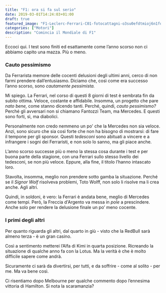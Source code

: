 ```yaml
---
title: "F1: ora si fa sul serio"
date: 2019-03-01T14:24:03+01:00
draft: true
featured_image: "F1-Leclerc-Ferrari-C01-fotocattagni-o3su0efdtmioj6n1fdc9991mi7u588svxuzu00acxs.jpg"
categories: ["Motori"]
description: "Comincia il Mondiale di F1"
---
```


Eccoci qui. I test sono finiti ed esattamente come l’anno scorso non ci abbiamo capito una mazza. Più o meno. 

### Cauto pessimismo
Da Ferrarista memore delle cocenti delusioni degli ultimi anni, cerco di non farmi prendere dall’entusiasmo. Diciamo che, così come era successo l’anno scorso, sono _cautamente pessimista._

Mi spiego. 
La Ferrari, nel corso di questi 8 giorni di test è sembrata fin da subito ottima. Veloce, costante e affidabile. Insomma, un progetto che pare _nato bene,_ come stanno dicendo tanti. 
Perché, quindi, _cauto pessimismo?_ Perché gli avversari non si chiamano Fantozzi Team, ma Mercedes. E questi sono forti, sì, ma diabolici. 

Personalmente non credo nemmeno un po' che la Mercedes non sia veloce. Anzi, sono sicuro che sia così forte che non ha bisogno di mostrarsi: di fare il tempone per gli sponsor. 
Questi _tedesconi_ sono abituati a vincere e a infrangere i sogni dei Ferraristi, e non solo lo sanno, ma gli piace anche. 

L’anno scorso successe più o meno la stessa cosa durante i test e per buona parte della stagione, con una Ferrari sullo stesso livello dei tedesconi, se non più veloce. Eppure, alla fine, il titolo l’hanno intascato loro. 

Stavolta, insomma, meglio non prendere sotto gamba la situazione. Perché se il _Signor Wolf_ risolveva problemi, Toto Wolff, non solo li risolve ma li crea anche. Agli altri. 

Quindi, in soldoni, è vero: la Ferrari è andata bene, meglio di Mercedes come tempi. Però, la Freccia d'Argento va messa in _pole_ a prescindere. Anche solo per rendere la delusione finale un po’ meno cocente. 

### I primi degli altri

Per quanto riguarda gli altri, dal quarto in giù - visto che la RedBull sarà almeno terza - è un gran casino. 

Così a sentimento metterei l’Alfa di Kimi in quarta posizione. Ricreando la situazione di qualche anno fa con la Lotus. Ma la verità è che è molto difficile sapere come andrà. 

Sicuramente ci sarà da divertirsi, per tutti, e da soffrire - come al solito - per me. 
Ma va bene così. 

Ci risentiamo dopo Melbourne per qualche commento dopo l’ennesima vittoria di Hamilton. Si nota la scaramanzia?
